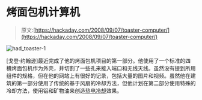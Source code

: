 # 烤面包机计算机

> 原文:[https://hackaday.com/2008/09/07/toaster-computer/](https://hackaday.com/2008/09/07/toaster-computer/)

![](../Images/31b92b833b8563ad88a79cece6462f3f.png "had_toaster-1")

[戈登·约翰逊]最近完成了他的烤面包机项目的第一部分。他使用了一个标准的四槽烤面包机作为外壳，并切割了一些孔来接入端口和无线天线。虽然没有提到所用组件的规格，但在他的网站上有很好的记录，包括大量的图片和视频。虽然他在建筑的第一部分使用了传统的基于风扇的冷却方法，但他计划在第二部分使用特殊的冷却方法，使用铝和矿物油来创造[热电冷却](http://en.wikipedia.org/wiki/Thermoelectric_cooling)效果。